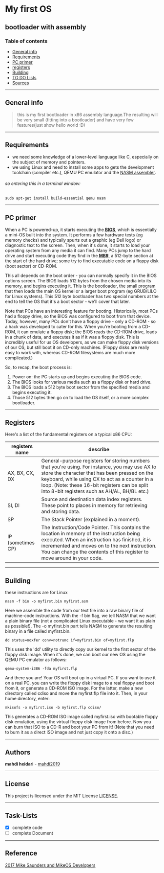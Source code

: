 # My first OS

## bootloader with assembly

### Table of contents
* [General info](#general-info)
* [Requirements](#Requirements)
* [PC primer](#PC-primer)
* [registers](#registers)
* [Building](#Building)
* [TO DO Lists](#Task-Lists)
* [Sources](#reference)

---
## General info
> this is my first bootloader in x86 assembly language.The resulting will be very small (fitting into a bootloader) and have very few features(just show hello world :D)

---
## Requirements
* we need some knowledge of a lower-level language like C, especially on the subject of memory and pointers.
* we using Linux and need to install some apps to gets the development toolchain (compiler etc.), QEMU PC emulator and the <abbr title="which converts assembly language into raw machine code executable files">NASM assembler</abbr>.  
###### so entering this in a terminal window:  
```
sudo apt-get install build-essential qemu nasm
```

---
## PC primer
When a PC is powered-up, it starts executing the <abbr title="Basic Input/Output System">**BIOS**</abbr>, which is essentially a mini-OS built into the system. It performs a few hardware tests (eg memory checks) and typically spurts out a graphic (eg Dell logo) or diagnostic text to the screen. Then, when it's done, it starts to load your operating system from any media it can find. Many PCs jump to the hard drive and start executing code they find in the <abbr title="Master Boot Record">**MBR**</abbr>, a 512-byte section at the start of the hard drive; some try to find executable code on a floppy disk (boot sector) or CD-ROM.  

This all depends on the boot order - you can normally specify it in the BIOS options screen. The BIOS loads 512 bytes from the chosen media into its memory, and begins executing it. This is the bootloader, the small program that then loads the main OS kernel or a larger boot program (eg GRUB/LILO for Linux systems). This 512 byte bootloader has two special numbers at the end to tell the OS that it's a boot sector - we'll cover that later.  

Note that PCs have an interesting feature for booting. Historically, most PCs had a floppy drive, so the BIOS was configured to boot from that device. Today, however, many PCs don't have a floppy drive - only a CD-ROM - so a hack was developed to cater for this. When you're booting from a CD-ROM, it can emulate a floppy disk; the BIOS reads the CD-ROM drive, loads in a chunk of data, and executes it as if it was a floppy disk. This is incredibly useful for us OS developers, as we can make floppy disk versions of our OS, but still boot it on CD-only machines. (Floppy disks are really easy to work with, whereas CD-ROM filesystems are much more complicated.)  

So, to recap, the boot process is:

  1. Power on: the PC starts up and begins executing the BIOS code.
  2. The BIOS looks for various media such as a floppy disk or hard drive.
  3. The BIOS loads a 512 byte boot sector from the specified media and begins executing it.
  4. Those 512 bytes then go on to load the OS itself, or a more complex bootloader.

---
## Registers
Here's a list of the fundamental registers on a typical x86 CPU:

registers name | describe
------------ | -------------
AX, BX, CX, DX | General-purpose registers for storing numbers that you're using. For instance, you may use AX to store the character that has been pressed on the keyboard, while using CX to act as a counter in a loop. (Note: these 16-bit registers can be split into 8-bit registers such as AH/AL, BH/BL etc.)
SI, DI | Source and destination data index registers. These point to places in memory for retrieving and storing data.
SP | The Stack Pointer (explained in a moment).
IP (sometimes CP) | The Instruction/Code Pointer. This contains the location in memory of the instruction being executed. When an instruction has finished, it is incremented and moves on to the next instruction. You can change the contents of this register to move around in your code.

---
## Building
these instructions are for Linux  
```
nasm -f bin -o myfirst.bin myfirst.asm
```
Here we assemble the code from our text file into a raw binary file of machine-code instructions. With the -f bin flag, we tell NASM that we want a plain binary file (not a complicated Linux executable - we want it as plain as possible!). The -o myfirst.bin part tells NASM to generate the resulting binary in a file called myfirst.bin.
```
dd status=noxfer conv=notrunc if=myfirst.bin of=myfirst.flp
```
This uses the 'dd' utility to directly copy our kernel to the first sector of the floppy disk image. When it's done, we can boot our new OS using the QEMU PC emulator as follows:
```
qemu-system-i386 -fda myfirst.flp
```
And there you are! Your OS will boot up in a virtual PC. If you want to use it on a real PC, you can write the floppy disk image to a real floppy and boot from it, or generate a CD-ROM ISO image. For the latter, make a new directory called cdiso and move the myfirst.flp file into it. Then, in your home directory, enter:
```
mkisofs -o myfirst.iso -b myfirst.flp cdiso/
```

This generates a CD-ROM ISO image called myfirst.iso with bootable floppy disk emulation, using the virtual floppy disk image from before. Now you can burn that ISO to a CD-R and boot your PC from it! (Note that you need to burn it as a direct ISO image and not just copy it onto a disc.)

------

## Authors

**mahdi heidari** - [mahdi2019](https://github.com/mahdi2019)

---

## License

This project is licensed under the MIT License [LICENSE](LICENSE).

---

## Task-Lists
- [x] complete code
- [ ] complete Document

---
## Reference
[2017 Mike Saunders and MikeOS Developers](http://mikeos.sourceforge.net/write-your-own-os.html)
